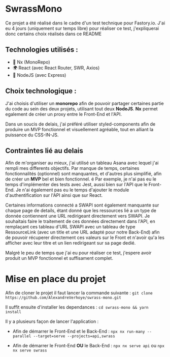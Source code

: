 # SwrassMono

Ce projet a été réalisé dans le cadre d'un test technique pour Fastory.io. J'ai eu 4 jours (uniquement sur temps libre) pour réaliser ce test, j'expliquerai donc certains choix réalisés dans ce README

## Technologies utilisés :

- 🔗 Nx (MonoRepo)
- 🌍 React (avec React Router, SWR, Axios)
- 💽 NodeJS (avec Express)

## Choix technologique :

J'ai choisis d'utiliser un **monorepo** afin de pouvoir partager certaines partie du code au sein des deux projets, utilisant tout deux **NodeJS**. **Nx** permet egalement de créer un proxy entre le Front-End et l'API.

Dans un soucis de delais, j'ai préféré utiliser styled-components afin de produire un MVP fonctionnel et visuellement agréable, tout en alliant la puissance du CSS-IN-JS.

## Contraintes lié au delais

Afin de m'organiser au mieux, j'ai utilisé un tableau Asana avec lequel j'ai rempli mes differents objectifs. Par manque de temps, certaines fonctionnalités (optionnel) sont manquantes, et d'autres plus simplifié, afin de créer un **MVP** bel et bien fonctionnel.
é
Par exemple, je n'ai pas eu le temps d'implémenter des tests avec Jest, aussi bien sur l'API que le Front-End. Je n'ai également pas eu le temps d'ajouter le module d'authentification sur l'API ainsi que sur React.

Certaines informations connecté a SWAPI sont également manquante sur chaque page de details, étant donné que les ressources lié a un type de donnée contiennent une URL redirigeant directement vers SWAPI. Je souhaitais faire le traitement de ces données directement dans l'API, en remplaçant ces tableau d'URL SWAPI avec un tableau de type RessourceLink (avec un title et une URL adapté pour notre Back-End) afin de pouvoir récuperer directement ces valeurs sur le Front et n'avoir qu'a les afficher avec leur titre et un lien redirigeant sur sa page dedié.

Malgré le peu de temps que j'ai eu pour réaliser ce test, j'espere avoir produit un MVP fonctionnel et suffisament complet.

# Mise en place du projet

Afin de cloner le projet il faut lancer la commande suivante :
`git clone https://github.com/AlexandreVerhoye/swrass-mono.git`

Il suffit ensuite d'installer les dependances :
`cd swrass-mono && yarn install`

Il y a plusieurs façon de lancer l'application :

- Afin de démarrer le Front-End et le Back-End : `npx nx run-many --parallel --target=serve --projects=api,swrass`

- Afin de démarrer le Front-End **OU** le Back-End : `npx nx serve api` ou `npx nx serve swrass`

